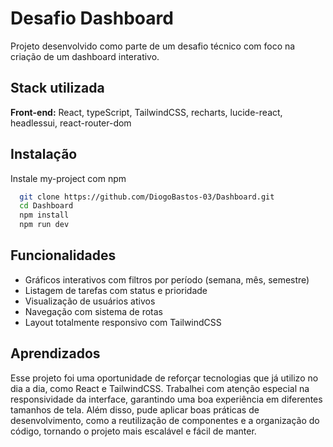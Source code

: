 
# Desafio Dashboard

Projeto desenvolvido como parte de um desafio técnico com foco na criação de um dashboard interativo.

## Stack utilizada

**Front-end:** React, typeScript, TailwindCSS, recharts, lucide-react, headlessui, react-router-dom




## Instalação

Instale my-project com npm

```bash
  git clone https://github.com/DiogoBastos-03/Dashboard.git
  cd Dashboard
  npm install
  npm run dev
```
    
## Funcionalidades

- Gráficos interativos com filtros por período (semana, mês, semestre)
- Listagem de tarefas com status e prioridade
- Visualização de usuários ativos
- Navegação com sistema de rotas
- Layout totalmente responsivo com TailwindCSS


## Aprendizados

Esse projeto foi uma oportunidade de reforçar tecnologias que já utilizo no dia a dia, como React e TailwindCSS. Trabalhei com atenção especial na responsividade da interface, garantindo uma boa experiência em diferentes tamanhos de tela. Além disso, pude aplicar boas práticas de desenvolvimento, como a reutilização de componentes e a organização do código, tornando o projeto mais escalável e fácil de manter.

